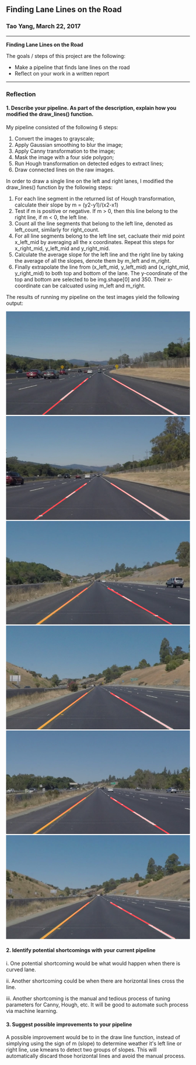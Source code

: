 ## **Finding Lane Lines on the Road** 

### Tao Yang, March 22, 2017


---

**Finding Lane Lines on the Road**

The goals / steps of this project are the following:
* Make a pipeline that finds lane lines on the road
* Reflect on your work in a written report


[//]: # (Image References)

[image1]: ./test_images_out/out_solidWhiteCurve.jpg "solidWhiteCurve"
[image2]: ./test_images_out/out_solidWhiteRight.jpg "solidWhiteRight"
[image3]: ./test_images_out/out_solidYellowCurve.jpg "solidYellowCurve"
[image4]: ./test_images_out/out_solidYellowCurve2.jpg "solidYellowCurve2"
[image5]: ./test_images_out/out_solidYellowLeft.jpg "solidYellowLeft"
[image6]: ./test_images_out/out_whiteCarLaneSwitch.jpg "whiteCarLaneSwitch"


---

### Reflection

#### 1. Describe your pipeline. As part of the description, explain how you modified the draw_lines() function.

My pipeline consisted of the following 6 steps:

1. Convert the images to grayscale;
2. Apply Gaussian smoothing to blur the image;
3. Apply Canny transformation to the image;
4. Mask the image with a four side polygon;
5. Run Hough transformation on detected edges to extract lines;
6. Draw connected lines on the raw images.

In order to draw a single line on the left and right lanes, I modified the draw_lines() function by the following steps:

1. For each line segment in the returned list of Hough transformation, calculate their slope by m = (y2-y1)/(x2-x1)
2. Test if m is positive or negative. If m > 0, then this line belong to the right line, if m < 0, the left line.
3. Count all the line segments that belong to the left line, denoted as left_count, similarly for right_count.
4. For all line segments belong to the left line set, cacluate their mid point x_left_mid by averaging all the x coordinates. Repeat this steps for x_right_mid, y_left_mid and y_right_mid. 
5. Calculate the average slope for the left line and the right line by taking the average of all the slopes, denote them by m_left and m_right.
6. Finally extrapolate the line from (x_left_mid, y_left_mid) and (x_right_mid, y_right_mid) to both top and bottom of the lane. The y-coordinate of the top and bottom are selected to be img.shape[0] and 350. Their x-coordinate can be calcuated using m_left and m_right.

The results of running my pipeline on the test images yield the following output:

![alt text][image1]
![alt text][image2]
![alt text][image3]
![alt text][image4]
![alt text][image5]
![alt text][image6]

#### 2. Identify potential shortcomings with your current pipeline


i. One potential shortcoming would be what would happen when there is curved lane. 

ii. Another shortcoming could be when there are horizontal lines cross the line.

iii. Another shortcoming is the manual and tedious process of tuning parameters for Canny, Hough, etc. It will be good to automate such process via machine learning.


#### 3. Suggest possible improvements to your pipeline

A possible improvement would be to in the draw line function, instead of simplying using the sign of m (slope) to determine weather it's left line or right line, use kmeans to detect two groups of slopes. This will automatically discard those horizontal lines and avoid the manual process.

